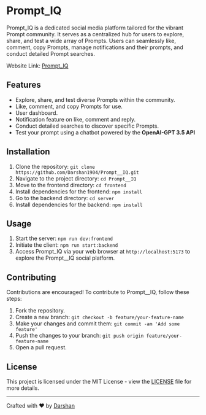 # Prompt_IQ

Prompt_IQ is a dedicated social media platform tailored for the vibrant Prompt community. It serves as a centralized hub for users to explore, share, and test a wide array of Prompts. Users can seamlessly like, comment, copy Prompts, manage notifications and their prompts, and conduct detailed Prompt searches.

Website Link: [Prompt_IQ](https://prompt-iq-bbzo.vercel.app/)

## Features

- Explore, share, and test diverse Prompts within the community.
- Like, comment, and copy Prompts for use.
- User dashboard.
- Notification feature on like, comment and reply.
- Conduct detailed searches to discover specific Prompts.
- Test your prompt using a chatbot powered by the **OpenAI-GPT 3.5 API**

## Installation

1. Clone the repository: `git clone https://github.com/Darshan1904/Prompt__IQ.git`
2. Navigate to the project directory: `cd Prompt__IQ`
3. Move to the frontend directory: `cd frontend`
4. Install dependencies for the frontend: `npm install`
5. Go to the backend directory: `cd server`
6. Install dependencies for the backend: `npm install`

## Usage

1. Start the server: `npm run dev:frontend`
2. Initiate the client: `npm run start:backend`
3. Access Prompt_IQ via your web browser at `http://localhost:5173` to explore the Prompt__IQ social platform.

## Contributing

Contributions are encouraged! To contribute to Prompt__IQ, follow these steps:

1. Fork the repository.
2. Create a new branch: `git checkout -b feature/your-feature-name`
3. Make your changes and commit them: `git commit -am 'Add some feature'`
4. Push the changes to your branch: `git push origin feature/your-feature-name`
5. Open a pull request.

## License

This project is licensed under the MIT License - view the [LICENSE](https://github.com/Darshan1904/Prompt_IQ/blob/main/LICENSE) file for more details.

---

Crafted with ❤️ by [Darshan](https://github.com/Darshan1904)
